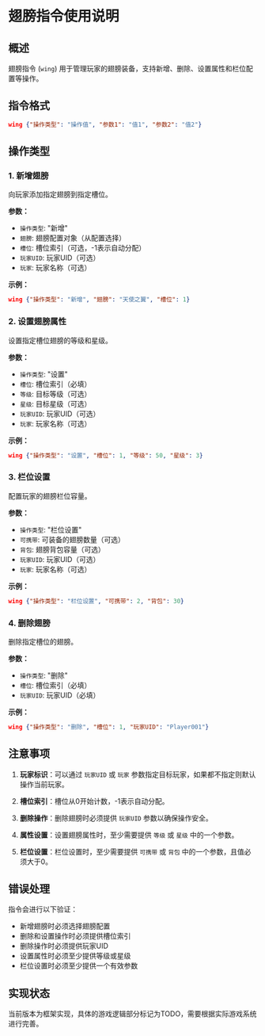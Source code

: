 # 翅膀指令使用说明

## 概述
翅膀指令 (`wing`) 用于管理玩家的翅膀装备，支持新增、删除、设置属性和栏位配置等操作。

## 指令格式
```json
wing {"操作类型": "操作值", "参数1": "值1", "参数2": "值2"}
```

## 操作类型

### 1. 新增翅膀
向玩家添加指定翅膀到指定槽位。

**参数：**
- `操作类型`: "新增"
- `翅膀`: 翅膀配置对象（从配置选择）
- `槽位`: 槽位索引（可选，-1表示自动分配）
- `玩家UID`: 玩家UID（可选）
- `玩家`: 玩家名称（可选）

**示例：**
```json
wing {"操作类型": "新增", "翅膀": "天使之翼", "槽位": 1}
```

### 2. 设置翅膀属性
设置指定槽位翅膀的等级和星级。

**参数：**
- `操作类型`: "设置"
- `槽位`: 槽位索引（必填）
- `等级`: 目标等级（可选）
- `星级`: 目标星级（可选）
- `玩家UID`: 玩家UID（可选）
- `玩家`: 玩家名称（可选）

**示例：**
```json
wing {"操作类型": "设置", "槽位": 1, "等级": 50, "星级": 3}
```

### 3. 栏位设置
配置玩家的翅膀栏位容量。

**参数：**
- `操作类型`: "栏位设置"
- `可携带`: 可装备的翅膀数量（可选）
- `背包`: 翅膀背包容量（可选）
- `玩家UID`: 玩家UID（可选）
- `玩家`: 玩家名称（可选）

**示例：**
```json
wing {"操作类型": "栏位设置", "可携带": 2, "背包": 30}
```

### 4. 删除翅膀
删除指定槽位的翅膀。

**参数：**
- `操作类型`: "删除"
- `槽位`: 槽位索引（必填）
- `玩家UID`: 玩家UID（必填）

**示例：**
```json
wing {"操作类型": "删除", "槽位": 1, "玩家UID": "Player001"}
```

## 注意事项

1. **玩家标识**：可以通过 `玩家UID` 或 `玩家` 参数指定目标玩家，如果都不指定则默认操作当前玩家。

2. **槽位索引**：槽位从0开始计数，-1表示自动分配。

3. **删除操作**：删除翅膀时必须提供 `玩家UID` 参数以确保操作安全。

4. **属性设置**：设置翅膀属性时，至少需要提供 `等级` 或 `星级` 中的一个参数。

5. **栏位设置**：栏位设置时，至少需要提供 `可携带` 或 `背包` 中的一个参数，且值必须大于0。

## 错误处理

指令会进行以下验证：
- 新增翅膀时必须选择翅膀配置
- 删除和设置操作时必须提供槽位索引
- 删除操作时必须提供玩家UID
- 设置属性时必须至少提供等级或星级
- 栏位设置时必须至少提供一个有效参数

## 实现状态

当前版本为框架实现，具体的游戏逻辑部分标记为TODO，需要根据实际游戏系统进行完善。 